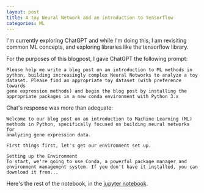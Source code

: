 ```yaml
---
layout: post
title: A toy Neural Network and an introduction to Tensorflow
categories: ML
---
```


I'm currently exploring ChatGPT and while I'm doing this, I am revisiting common ML concepts, and exploring libraries like the tensorflow library.

For the purposes of this blogpost, I gave ChatGPT the following prompt:
```
Please help me write a blog post on an introduction to ML methods in 
python, building increasingly complex Neural Networks to analyze a toy
dataset. Please find an appropriate toy dataset (with preference towards
gene expression methods) and begin the blog post by installing the
appropriate packages in a new conda environment with Python 3.x
```

Chat's response was more than adequate:
```
Welcome to our blog post on an introduction to Machine Learning (ML)
methods in Python, specifically focused on building neural networks for
analyzing gene expression data.

First things first, let's get our environment set up.

Setting up the Environment
To start, we're going to use Conda, a powerful package manager and
environment management system. If you don't have it installed, you can
download it from...
```

Here's the rest of the notebook, in the [jupyter notebook](https://dangeles.github.io/jupyter/intro_to_tensorflow.html).
